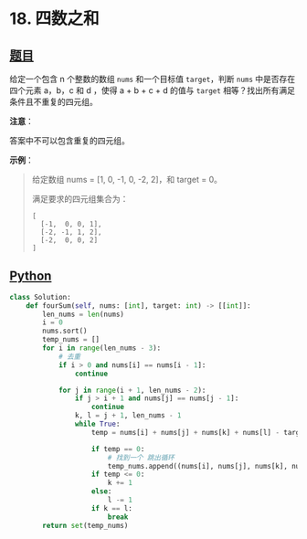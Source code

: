# 18. 四数之和

## [题目](https://leetcode-cn.com/problems/4sum/)

给定一个包含 n 个整数的数组 `nums` 和一个目标值 `target`，判断 `nums` 中是否存在四个元素 a，b，c 和 d ，使得 a + b + c + d 的值与 `target` 相等？找出所有满足条件且不重复的四元组。

**注意**：

答案中不可以包含重复的四元组。

**示例**：

> 给定数组 nums = [1, 0, -1, 0, -2, 2]，和 target = 0。
>
> 满足要求的四元组集合为：
>
> ```
> [
>   [-1,  0, 0, 1],
>   [-2, -1, 1, 2],
>   [-2,  0, 0, 2]
> ]
> ```

## [Python](./18.%20四数之和.py)

``` python
class Solution:
    def fourSum(self, nums: [int], target: int) -> [[int]]:
        len_nums = len(nums)
        i = 0
        nums.sort()
        temp_nums = []
        for i in range(len_nums - 3):
            # 去重
            if i > 0 and nums[i] == nums[i - 1]:
                continue

            for j in range(i + 1, len_nums - 2):
                if j > i + 1 and nums[j] == nums[j - 1]:
                    continue
                k, l = j + 1, len_nums - 1
                while True:
                    temp = nums[i] + nums[j] + nums[k] + nums[l] - target

                    if temp == 0:
                        # 找到一个 跳出循环
                        temp_nums.append((nums[i], nums[j], nums[k], nums[l]))
                    if temp <= 0:
                        k += 1
                    else:
                        l -= 1
                    if k == l:
                        break
        return set(temp_nums)
```

